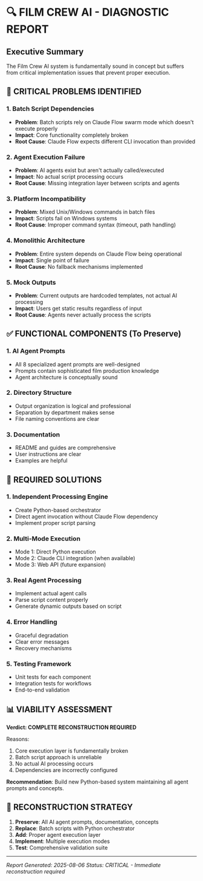 # 🔍 FILM CREW AI - DIAGNOSTIC REPORT

## Executive Summary
The Film Crew AI system is fundamentally sound in concept but suffers from critical implementation issues that prevent proper execution.

## 🚨 CRITICAL PROBLEMS IDENTIFIED

### 1. **Batch Script Dependencies**
- **Problem**: Batch scripts rely on Claude Flow swarm mode which doesn't execute properly
- **Impact**: Core functionality completely broken
- **Root Cause**: Claude Flow expects different CLI invocation than provided

### 2. **Agent Execution Failure**
- **Problem**: AI agents exist but aren't actually called/executed
- **Impact**: No actual script processing occurs
- **Root Cause**: Missing integration layer between scripts and agents

### 3. **Platform Incompatibility**
- **Problem**: Mixed Unix/Windows commands in batch files
- **Impact**: Scripts fail on Windows systems
- **Root Cause**: Improper command syntax (timeout, path handling)

### 4. **Monolithic Architecture**
- **Problem**: Entire system depends on Claude Flow being operational
- **Impact**: Single point of failure
- **Root Cause**: No fallback mechanisms implemented

### 5. **Mock Outputs**
- **Problem**: Current outputs are hardcoded templates, not actual AI processing
- **Impact**: Users get static results regardless of input
- **Root Cause**: Agents never actually process the scripts

## ✅ FUNCTIONAL COMPONENTS (To Preserve)

### 1. **AI Agent Prompts**
- All 8 specialized agent prompts are well-designed
- Prompts contain sophisticated film production knowledge
- Agent architecture is conceptually sound

### 2. **Directory Structure**
- Output organization is logical and professional
- Separation by department makes sense
- File naming conventions are clear

### 3. **Documentation**
- README and guides are comprehensive
- User instructions are clear
- Examples are helpful

## 🔧 REQUIRED SOLUTIONS

### 1. **Independent Processing Engine**
- Create Python-based orchestrator
- Direct agent invocation without Claude Flow dependency
- Implement proper script parsing

### 2. **Multi-Mode Execution**
- Mode 1: Direct Python execution
- Mode 2: Claude CLI integration (when available)
- Mode 3: Web API (future expansion)

### 3. **Real Agent Processing**
- Implement actual agent calls
- Parse script content properly
- Generate dynamic outputs based on script

### 4. **Error Handling**
- Graceful degradation
- Clear error messages
- Recovery mechanisms

### 5. **Testing Framework**
- Unit tests for each component
- Integration tests for workflows
- End-to-end validation

## 📊 VIABILITY ASSESSMENT

**Verdict: COMPLETE RECONSTRUCTION REQUIRED**

Reasons:
1. Core execution layer is fundamentally broken
2. Batch script approach is unreliable
3. No actual AI processing occurs
4. Dependencies are incorrectly configured

**Recommendation**: Build new Python-based system maintaining all agent prompts and concepts.

## 🎯 RECONSTRUCTION STRATEGY

1. **Preserve**: All AI agent prompts, documentation, concepts
2. **Replace**: Batch scripts with Python orchestrator
3. **Add**: Proper agent execution layer
4. **Implement**: Multiple execution modes
5. **Test**: Comprehensive validation suite

---
*Report Generated: 2025-08-06*
*Status: CRITICAL - Immediate reconstruction required*